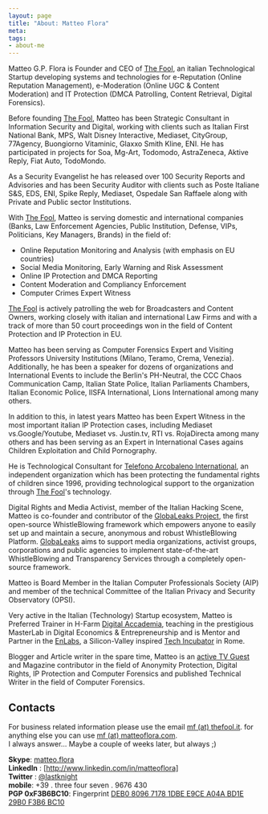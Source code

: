 ```yaml
---
layout: page
title: "About: Matteo Flora"
meta: 
tags: 
- about-me
---
```

Matteo G.P. Flora is Founder and CEO of [The Fool][1], an italian Technological Startup developing systems and technologies for e-Reputation (Online Reputation Management), e-Moderation (Online UGC & Content Moderation) and IT Protection (DMCA Patrolling, Content Retrieval, Digital Forensics).  
  
Before founding [The Fool][1], Matteo has been Strategic Consultant in Information Security and Digital, working with clients such as Italian First National Bank, MPS, Walt Disney Interactive, Mediaset, CityGroup, 77Agency, Buongiorno Vitaminic, Glaxxo Smith Kline, ENI. He has participated in projects for Soa, Mg-Art, Todomodo, AstraZeneca, Aktive Reply, Fiat Auto, TodoMondo.  
  
As a Security Evangelist he has released over 100 Security Reports and Advisories and has been Security Auditor with clients such as  Poste Italiane S&S, EDS, ENI, Spike Reply, Mediaset, Ospedale San Raffaele along with Private and Public sector Institutions.  
  
With [The Fool][1], Matteo is serving domestic and international companies (Banks, Law Enforcement Agencies, Public Institution, Defense, VIPs, Politicians, Key Managers, Brands) in the field of:  

* Online Reputation Monitoring and Analysis (with emphasis on EU countries)  
* Social Media Monitoring, Early Warning and Risk Assessment  
* Online IP Protection and DMCA Reporting  
* Content Moderation and Compliancy Enforcement  
* Computer Crimes Expert Witness  
  
[The Fool][1] is actively patrolling the web for Broadcasters and Content Owners, working closely with italian and international Law Firms and with a track of more than 50 court proceedings won in the field of Content Protection and IP Protection in EU.  
  
Matteo has been serving as Computer Forensics Expert and Visiting Professors University Institutions (Milano, Teramo, Crema, Venezia). Additionally, he has been a speaker for dozens of organizations and International Events to include the Berlin's PH-Neutral, the CCC Chaos Communication Camp, Italian State Police, Italian Parliaments Chambers, Italian Economic Police, IISFA International, Lions International among many others.  
  
In addition to this, in latest years Matteo has been Expert Witness in the most important italian IP Protection cases, including Mediaset vs.Google/Youtube, Mediaset vs. Justin.tv, RTI vs. RojaDirecta among many others and has been serving as an Expert in International Cases agains Children Exploitation and Child Pornography.  
  
He is Technological Consultant for [Telefono Arcobaleno International][2], an independent organization which has been protecting the fundamental rights of children since 1996, providing technological support to the organization through [The Fool][1]'s technology.  
  
Digital Rights and Media Activist, member of the Italian Hacking Scene, Matteo is co-founder and contributor of the [GlobaLeaks Project][3], the first open-source WhistleBlowing framework which empowers anyone to easily set up and maintain a secure, anonymous and robust WhistleBlowing Platform. [GlobaLeaks][3] aims to support media organizations, activist groups, corporations and public agencies to implement state-of-the-art WhistleBlowing and Transparency Services through a completely open-source framework.  
  
Matteo is Board Member in the Italian Computer Professionals Society (AIP) and member of the technical Committee of the Italian Privacy and Security Observatory (OPSI).

Very active in the Italian (Technology) Startup ecosystem, Matteo is Preferred Trainer in H-Farm [Digital Accademia][5], teaching in the prestigious  MasterLab in Digital Economics & Entrepreneurship and is Mentor and Partner in the [EnLabs][4], a Silicon-Valley inspired [Tech Incubator][4] in Rome.  
  
Blogger and Article writer in the spare time, Matteo is an [active TV Guest][6] and Magazine contributor in the field of Anonymity Protection, Digital Rights, IP Protection and Computer Forensics and published Technical Writer in the field of Computer Forensics. 

## Contacts
For business related information please use the email <a href="mailto:mf@thefool.it">mf (at) thefool.it</a>. for anything else you can use <a href="mailto:mf@matteoflora.com">mf (at) matteoflora.com</a>.  
I always answer... Maybe a couple of weeks later, but always ;)  
  
**Skype**: [matteo.flora](callto://matteo.flora)  
**LinkedIn** : [http://www.linkedin.com/in/matteoflora]  
**Twitter** : [@lastknight](http://twitter.com/lastknight)  
**mobile**: +39 . three four seven . 9676 430  
**PGP 0xF3B6BC10**:  Fingerprint [DEB0 8096 7178 1DBE E9CE  A04A BD1E 29B0 F3B6 BC10](http://fast.mgpf.it/pgpkey.asc)  
  
[1]: http://www.thefool.it
[2]: http://www.telefonoarcobaleno.org
[3]: http://www.globaleaks.org
[4]: http://www.enlabs.com
[5]: http://www.digitalaccademia.com
[6]: http://en.mgpf.it/video.html
